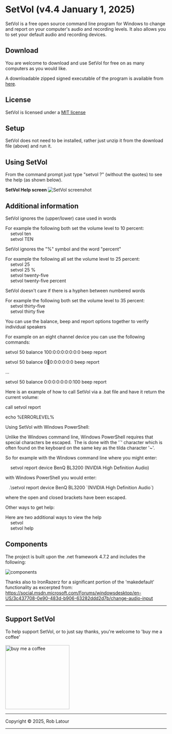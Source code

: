 ﻿# SetVol (v4.4 January 1, 2025)
SetVol is a free open source command line program for Windows to change and report on your computer's audio and recording levels.  It also allows you to set your default audio and recording devices.

## Download 

You are welcome to download and use SetVol for free on as many computers as you would like.

A downloadable zipped signed executable of the program is available from [here](https://github.com/roblatour/setvol/releases/download/v4.3.0.0/SetVol.zip).

## License
SetVol is licensed under a [MIT license](https://github.com/roblatour/setvol/blob/main/LICENSE)

## Setup

SetVol does not need to be installed, rather just unzip it from the download file (above) and run it.

## Using SetVol

From the command prompt just type "setvol ?" (without the quotes) to see the help (as shown below).

**SetVol Help screen** 
![SetVol screenshot](/images/screenshot.jpg) 

## Additional information

SetVol ignores the (upper/lower) case used in words

For example the following both set the volume level to 10 percent:   
    setvol ten  
    setvol TEN

SetVol ignores the "%" symbol and the word "percent"

For example the following all set the volume level to 25 percent:  
    setvol 25  
    setvol 25 %  
    setvol twenty-five  
    setvol twenty-five percent

SetVol doesn't care if there is a hyphen between numbered words

For example the following both set the volume level to 35 percent:   
    setvol thirty-five  
    setvol thirty five

You can use the balance, beep and report options together to verify individual speakers

For example on an eight channel device you can use the following commands:

setvol 50 balance 100:0:0:0:0:0:0:0 beep report

setvol 50 balance 0:100:0:0:0:0:0:0 beep report

...

setvol 50 balance 0:0:0:0:0:0:0:100 beep report

Here is an example of how to call SetVol via a .bat file and have it return the current volume:

call setvol report

echo %ERRORLEVEL%

Using SetVol with Windows PowerShell:

Unlike the Windows command line, Windows PowerShell requires that special characters be escaped.  The is done with the '\`' character which is often found on the keyboard on the same key as the tilda character '~'.

So for example with the Windows command line where you might enter:

    setvol report device BenQ BL3200 (NVIDIA High Definition Audio)

with Windows PowerShell you would enter:

   .\\setvol report device BenQ BL3200 \`(NVIDIA High Definition Audio\`)

where the open and closed brackets have been escaped. 

Other ways to get help:

Here are two additional ways to view the help   
    setvol  
    setvol help


## Components

The project is built upon the .net framework 4.7.2 and includes the following:

![components](/images/components.jpg)

Thanks also to IronRazerz for a significant portion of the 'makedefault' functionality as excerpted from:
https://social.msdn.microsoft.com/Forums/windowsdesktop/en-US/3c437708-0e90-483d-b906-63282ddd2d7b/change-audio-input

* * *
 ## Support SetVol

 To help support SetVol, or to just say thanks, you're welcome to 'buy me a coffee'<br><br>
[<img alt="buy me  a coffee" width="200px" src="https://cdn.buymeacoffee.com/buttons/v2/default-blue.png" />](https://www.buymeacoffee.com/roblatour)
* * *
Copyright © 2025, Rob Latour
* * *
